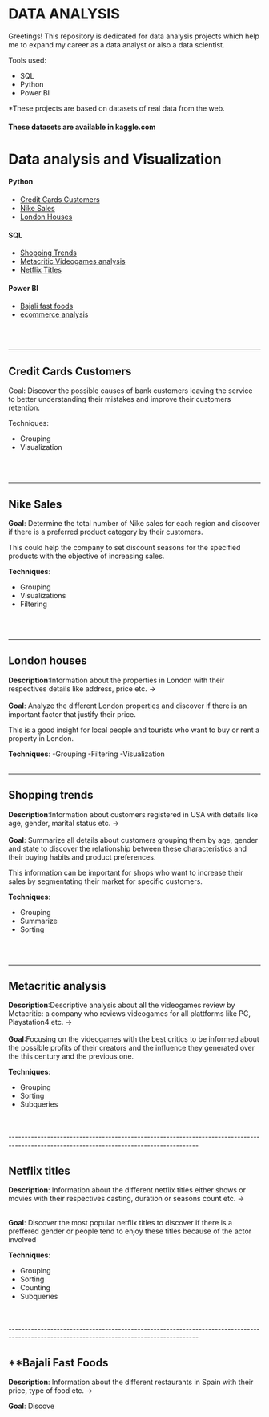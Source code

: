 # DATA ANALYSIS
Greetings!
This repository is dedicated for data analysis projects which help me to expand my career as a data analyst or also a data scientist.

Tools used: 
- SQL
- Python
- Power BI



*These projects are based on datasets of real data from the web.

#### These datasets are available in kaggle.com 



 # Data analysis and Visualization


 #### Python 
- [Credit Cards Customers](Python/data_analysis_visualizations/bankchurns.ipynb)
- [Nike Sales](Python/data_analysis_visualizations/nike_sales_2024.ipynb)
- [London Houses](Python/london_houses.ipynb)

#### SQL 
- [Shopping Trends](SQL/netflix_titles.sql)
- [Metacritic Videogames analysis](SQL/videogames_analysis.sql)
- [Netflix Titles]((SQL/netflix_titles.sql))



#### Power BI 
- [Bajali fast foods](power_bi/Bajali_fast_foods.pbix)
- [ecommerce analysis](power_bi/ecommerce_transactions.pbix)

 
<br>
<br>


-----------------------------------------------------------

## Credit Cards Customers 


Goal: Discover the possible causes of bank customers leaving the service to better understanding their mistakes and improve their customers retention.


Techniques:
- Grouping
- Visualization

<br>
<br>



--------------------------------------------------------


  ## **Nike Sales**


  **Goal**: Determine the total number of Nike sales for each region and discover if there is a preferred product category by their customers.
  
  This could help the company to set discount seasons for the specified products with the objective of increasing sales.

  **Techniques**:
  - Grouping
  - Visualizations
  - Filtering

  <br>
  <br>


--------------------------------------------------------------------------------------------------------------------------------------------


## **London houses**
**Description**:Information about the properties in London with their respectives details like address, price etc. -> 
<br>
<br>
**Goal**: Analyze the different London properties and discover if there is an important factor that justify their price.

This is a good insight for local people and tourists who want to buy or rent a property in London.

**Techniques**:
-Grouping
-Filtering
-Visualization
<br>
<br>

-----------------------------------------------------------------------------------------------------------------------------------------

## **Shopping trends**
**Description**:Information about customers registered in USA with details like age, gender, marital status etc. -> 
<br>
<br>
**Goal**: Summarize all details about customers grouping them by age, gender and state to discover the relationship between these characteristics and their buying habits and product preferences.

This information can be important for shops who want to increase their sales by segmentating their market for specific customers.


**Techniques**:
- Grouping
- Summarize
- Sorting

<br>
<br>



------------------------------------------------------------------------------------------------------------------------------------------


## **Metacritic analysis**
**Description**:Descriptive analysis about all the videogames review by Metacritic: a company who reviews videogames for all plattforms like PC, Playstation4 etc. -> 
<br>
<br>
**Goal**:Focusing on the videogames with the best critics to be informed about the possible profits of their creators and the influence they generated over the this century and the previous one.

**Techniques**:
- Grouping
- Sorting
- Subqueries


<br>
<br>
-----------------------------------------------------------------------------------------------------------------------------------------

## **Netflix titles**
**Description**: Information about the different netflix titles either shows or movies with their respectives casting, duration or seasons count etc. -> 
<br>
<br>

**Goal**: Discover the most popular netflix titles to discover if there is a preffered gender or people tend to enjoy these titles because of the actor involved

**Techniques**:
- Grouping
- Sorting
- Counting
- Subqueries

<br>
<br>
-----------------------------------------------------------------------------------------------------------------------------------------


## **Bajali Fast Foods

**Description**: Information about the different restaurants in Spain with their price, type of food etc. -> 

**Goal**: Discove







 
      
      
 
 

















 
  

 





 


